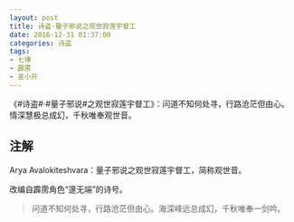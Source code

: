 ```yaml
---
layout: post
title: 诗盗·量子邪说之观世寂莲宇督工
date: 2016-12-31 01:37:00
categories: 诗盗
tags:
- 七律
- 霹雳
- 圣小开
---
```

《#诗盗#·#量子邪说#之观世寂莲宇督工》：问道不知何处寻，行路沧茫但由心。情深慧极总成幻，千秋唯奉观世音。

## 注解
Arya Avalokiteshvara：量子邪说之观世寂莲宇督工，简称观世音。

改编自霹雳角色“邃无端”的诗号。

> 问道不知何处寻，行路沧茫但由心。海深峰远总成幻，千秋唯奉一剑吟。

